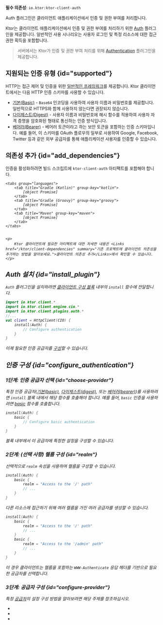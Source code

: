 [//]: # (title: Ktor Client의 인증 및 권한 부여)

<show-structure for="chapter" depth="2"/>
<primary-label ref="client-plugin"/>

<tldr>
<p>
<b>필수 의존성</b>: <code>io.ktor:ktor-client-auth</code>
</p>
</tldr>

<link-summary>
Auth 플러그인은 클라이언트 애플리케이션에서 인증 및 권한 부여를 처리합니다.
</link-summary>

Ktor는 클라이언트 애플리케이션에서 인증 및 권한 부여를 처리하기 위한 [Auth](https://api.ktor.io/ktor-client/ktor-client-plugins/ktor-client-auth/io.ktor.client.plugins.auth/-auth) 플러그인을 제공합니다. 일반적인 사용 시나리오는 사용자 로그인 및 특정 리소스에 대한 접근 권한 획득을 포함합니다.

> 서버에서는 Ktor가 인증 및 권한 부여 처리를 위해 [Authentication](server-auth.md) 플러그인을 제공합니다.

## 지원되는 인증 유형 {id="supported"}

HTTP는 접근 제어 및 인증을 위한 [일반적인 프레임워크](https://developer.mozilla.org/en-US/docs/Web/HTTP/Authentication)를 제공합니다. Ktor 클라이언트에서는 다음 HTTP 인증 스키마를 사용할 수 있습니다.

*   [기본(Basic)](client-basic-auth.md) - `Base64` 인코딩을 사용하여 사용자 이름과 비밀번호를 제공합니다. 일반적으로 HTTPS와 함께 사용하지 않는다면 권장되지 않습니다.
*   [다이제스트(Digest)](client-digest-auth.md) - 사용자 이름과 비밀번호에 해시 함수를 적용하여 사용자 자격 증명을 암호화된 형태로 통신하는 인증 방식입니다.
*   [베어러(Bearer)](client-bearer-auth.md) - 베어러 토큰이라고 하는 보안 토큰을 포함하는 인증 스키마입니다. 예를 들어, 이 스키마를 OAuth 플로우의 일부로 사용하여 Google, Facebook, Twitter 등과 같은 외부 공급자를 통해 애플리케이션 사용자를 인증할 수 있습니다.

## 의존성 추가 {id="add_dependencies"}

인증을 활성화하려면 빌드 스크립트에 `ktor-client-auth` 아티팩트를 포함해야 합니다.

<var name="artifact_name" value="ktor-client-auth"/>

    <tabs group="languages">
        <tab title="Gradle (Kotlin)" group-key="kotlin">
            [object Promise]
        </tab>
        <tab title="Gradle (Groovy)" group-key="groovy">
            [object Promise]
        </tab>
        <tab title="Maven" group-key="maven">
            [object Promise]
        </tab>
    </tabs>
    

    <p>
        Ktor 클라이언트에 필요한 아티팩트에 대한 자세한 내용은 <Links href="/ktor/client-dependencies" summary="기존 프로젝트에 클라이언트 의존성을 추가하는 방법을 알아보세요.">클라이언트 의존성 추가</Links>에서 확인할 수 있습니다.
    </p>
    

## Auth 설치 {id="install_plugin"}
`Auth` 플러그인을 설치하려면 [클라이언트 구성 블록](client-create-and-configure.md#configure-client) 내부의 `install` 함수에 전달합니다.

```kotlin
import io.ktor.client.*
import io.ktor.client.engine.cio.*
import io.ktor.client.plugins.auth.*
//...
val client = HttpClient(CIO) {
    install(Auth) {
        // Configure authentication
    }
}
```
이제 필요한 인증 공급자를 [구성](#configure_authentication)할 수 있습니다.

## 인증 구성 {id="configure_authentication"}

### 1단계: 인증 공급자 선택 {id="choose-provider"}

특정 인증 공급자([기본(basic)](client-basic-auth.md), [다이제스트(digest)](client-digest-auth.md), 또는 [베어러(bearer)](client-bearer-auth.md))를 사용하려면 `install` 블록 내에서 해당 함수를 호출해야 합니다. 예를 들어, `basic` 인증을 사용하려면 [basic](https://api.ktor.io/ktor-client/ktor-client-plugins/ktor-client-auth/io.ktor.client.plugins.auth.providers/basic.html) 함수를 호출합니다.

```kotlin
install(Auth) {
    basic {
        // Configure basic authentication
    }
}
```
블록 내부에서 이 공급자에 특정한 설정을 구성할 수 있습니다.

### 2단계: (선택 사항) 렐름 구성 {id="realm"}

선택적으로 `realm` 속성을 사용하여 렐름을 구성할 수 있습니다.

```kotlin
install(Auth) {
    basic {
        realm = "Access to the '/' path"
        // ...
    }
}
```

다른 리소스에 접근하기 위해 여러 렐름을 가진 여러 공급자를 생성할 수 있습니다.

```kotlin
install(Auth) {
    basic {
        realm = "Access to the '/' path"
        // ...
    }
    basic {
        realm = "Access to the '/admin' path"
        // ...
    }
}
```

이 경우 클라이언트는 렐름을 포함하는 `WWW-Authenticate` 응답 헤더를 기반으로 필요한 공급자를 선택합니다.

### 3단계: 공급자 구성 {id="configure-provider"}

특정 [공급자](#supported)의 설정 구성 방법을 알아보려면 해당 주제를 참조하십시오.
*   [](client-basic-auth.md)
*   [](client-digest-auth.md)
*   [](client-bearer-auth.md)